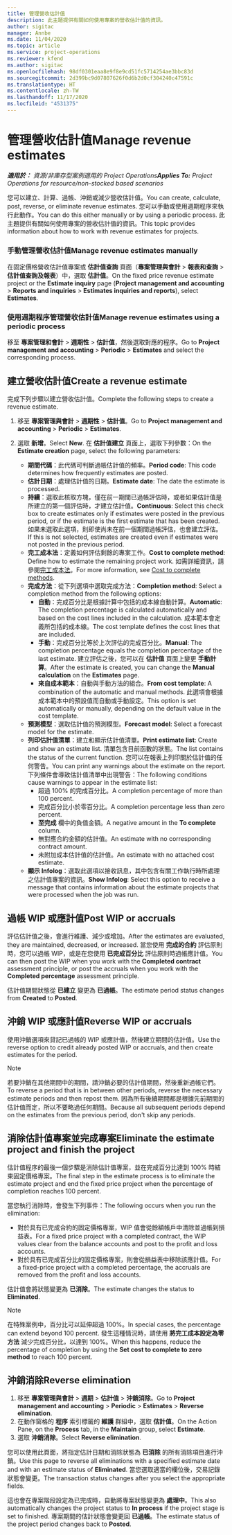 ```yaml
---
title: 管理營收估計值
description: 此主題提供有關如何使用專案的營收估計值的資訊。
author: sigitac
manager: Annbe
ms.date: 11/04/2020
ms.topic: article
ms.service: project-operations
ms.reviewer: kfend
ms.author: sigitac
ms.openlocfilehash: 98df0301eaa8e9f8e9cd51fc5714254ae3bbc83d
ms.sourcegitcommit: 2d399bc9d07807626f0d6b2d0cf304240c47591c
ms.translationtype: HT
ms.contentlocale: zh-TW
ms.lasthandoff: 11/17/2020
ms.locfileid: "4531375"
---
```

# <a name="manage-revenue-estimates"></a><span data-ttu-id="68345-103">管理營收估計值</span><span class="sxs-lookup"><span data-stu-id="68345-103">Manage revenue estimates</span></span>

<span data-ttu-id="68345-104">_**適用於：** 資源/非庫存型案例適用的 Project Operations_</span><span class="sxs-lookup"><span data-stu-id="68345-104">_**Applies To:** Project Operations for resource/non-stocked based scenarios_</span></span>

<span data-ttu-id="68345-105">您可以建立、計算、過帳、沖銷或減少營收估計值。</span><span class="sxs-lookup"><span data-stu-id="68345-105">You can create, calculate, post, reverse, or eliminate revenue estimates.</span></span> <span data-ttu-id="68345-106">您可以手動或使用週期程序來執行此動作。</span><span class="sxs-lookup"><span data-stu-id="68345-106">You can do this either manually or by using a periodic process.</span></span> <span data-ttu-id="68345-107">此主題提供有關如何使用專案的營收估計值的資訊。</span><span class="sxs-lookup"><span data-stu-id="68345-107">This topic provides information about how to work with revenue estimates for projects.</span></span>

### <a name="manage-revenue-estimates-manually"></a><span data-ttu-id="68345-108">手動管理營收估計值</span><span class="sxs-lookup"><span data-stu-id="68345-108">Manage revenue estimates manually</span></span>

<span data-ttu-id="68345-109">在固定價格營收估計值專案或 **估計值查詢** 頁面（**專案管理與會計** > **報表和查詢** > **估計值查詢及報表**）中，選取 **估計值**。</span><span class="sxs-lookup"><span data-stu-id="68345-109">On the fixed price revenue estimate project or the **Estimate inquiry** page (**Project management and accounting** > **Reports and inquiries** > **Estimates inquiries and reports**), select **Estimates**.</span></span>

### <a name="manage-revenue-estimates-using-a-periodic-process"></a><span data-ttu-id="68345-110">使用週期程序管理營收估計值</span><span class="sxs-lookup"><span data-stu-id="68345-110">Manage revenue estimates using a periodic process</span></span>

<span data-ttu-id="68345-111">移至 **專案管理和會計** > **週期性** > **估計值**，然後選取對應的程序。</span><span class="sxs-lookup"><span data-stu-id="68345-111">Go to **Project management and accounting** > **Periodic** > **Estimates** and select the corresponding process.</span></span>

## <a name="create-a-revenue-estimate"></a><span data-ttu-id="68345-112">建立營收估計值</span><span class="sxs-lookup"><span data-stu-id="68345-112">Create a revenue estimate</span></span>

<span data-ttu-id="68345-113">完成下列步驟以建立營收估計值。</span><span class="sxs-lookup"><span data-stu-id="68345-113">Complete the following steps to create a revenue estimate.</span></span> 

1. <span data-ttu-id="68345-114">移至 **專案管理與會計** > **週期性** > **估計值**。</span><span class="sxs-lookup"><span data-stu-id="68345-114">Go to **Project management and accounting** > **Periodic** > **Estimates**.</span></span>
2. <span data-ttu-id="68345-115">選取 **新增**。</span><span class="sxs-lookup"><span data-stu-id="68345-115">Select **New**.</span></span> <span data-ttu-id="68345-116">在 **估計值建立** 頁面上，選取下列參數：</span><span class="sxs-lookup"><span data-stu-id="68345-116">On the **Estimate creation** page, select the following parameters:</span></span>

   - <span data-ttu-id="68345-117">**期間代碼**：此代碼可判斷過帳估計值的頻率。</span><span class="sxs-lookup"><span data-stu-id="68345-117">**Period code**: This code determines how frequently estimates are posted.</span></span>
   - <span data-ttu-id="68345-118">**估計日期**：處理估計值的日期。</span><span class="sxs-lookup"><span data-stu-id="68345-118">**Estimate date**: The date the estimate is processed.</span></span>
   - <span data-ttu-id="68345-119">**持續**：選取此核取方塊，僅在前一期間已過帳評估時，或者如果估計值是所建立的第一個評估時，才建立估計值。</span><span class="sxs-lookup"><span data-stu-id="68345-119">**Continuous**: Select this check box to create estimates only if estimates were posted in the previous period, or if the estimate is the first estimate that has been created.</span></span> <span data-ttu-id="68345-120">如果未選取此選項，則即使尚未在前一個期間過帳評估，也會建立評估。</span><span class="sxs-lookup"><span data-stu-id="68345-120">If this is not selected, estimates are created even if estimates were not posted in the previous period.</span></span>
   - <span data-ttu-id="68345-121">**完工成本法**：定義如何評估剩餘的專案工作。</span><span class="sxs-lookup"><span data-stu-id="68345-121">**Cost to complete method**: Define how to estimate the remaining project work.</span></span> <span data-ttu-id="68345-122">如需詳細資訊，請參閱[完工成本法](cost-complete-methods.md)。</span><span class="sxs-lookup"><span data-stu-id="68345-122">For more information, see [Cost to complete methods](cost-complete-methods.md).</span></span>
   - <span data-ttu-id="68345-123">**完成方法**：從下列選項中選取完成方法：</span><span class="sxs-lookup"><span data-stu-id="68345-123">**Completion method**: Select a completion method from the following options:</span></span>
     - <span data-ttu-id="68345-124">**自動**：完成百分比是根據計算中包括的成本線自動計算。</span><span class="sxs-lookup"><span data-stu-id="68345-124">**Automatic**: The completion percentage is calculated automatically and based on the cost lines included in the calculation.</span></span> <span data-ttu-id="68345-125">成本範本會定義所包括的成本線。</span><span class="sxs-lookup"><span data-stu-id="68345-125">The cost template defines the cost lines that are included.</span></span>
     - <span data-ttu-id="68345-126">**手動**：完成百分比等於上次評估的完成百分比。</span><span class="sxs-lookup"><span data-stu-id="68345-126">**Manual**: The completion percentage equals the completion percentage of the last estimate.</span></span> <span data-ttu-id="68345-127">建立評估之後，您可以在 **估計值** 頁面上變更 **手動計算**。</span><span class="sxs-lookup"><span data-stu-id="68345-127">After the estimate is created, you can change the **Manual calculation** on the **Estimates** page.</span></span>
     - <span data-ttu-id="68345-128">**來自成本範本**：自動與手動方法的組合。</span><span class="sxs-lookup"><span data-stu-id="68345-128">**From cost template**: A combination of the automatic and manual methods.</span></span> <span data-ttu-id="68345-129">此選項會根據成本範本中的預設值而自動或手動設定。</span><span class="sxs-lookup"><span data-stu-id="68345-129">This option is set automatically or manually, depending on the default value in the cost template.</span></span>
   - <span data-ttu-id="68345-130">**預測模型**：選取估計值的預測模型。</span><span class="sxs-lookup"><span data-stu-id="68345-130">**Forecast model**: Select a forecast model for the estimate.</span></span>
   - <span data-ttu-id="68345-131">**列印估計值清單**：建立和顯示估計值清單。</span><span class="sxs-lookup"><span data-stu-id="68345-131">**Print estimate list**: Create and show an estimate list.</span></span> <span data-ttu-id="68345-132">清單包含目前函數的狀態。</span><span class="sxs-lookup"><span data-stu-id="68345-132">The list contains the status of the current function.</span></span> <span data-ttu-id="68345-133">您可以在報表上列印關於估計值的任何警告。</span><span class="sxs-lookup"><span data-stu-id="68345-133">You can print any warnings about the estimate on the report.</span></span> <span data-ttu-id="68345-134">下列條件會導致估計值清單中出現警告：</span><span class="sxs-lookup"><span data-stu-id="68345-134">The following conditions cause warnings to appear in the estimate list:</span></span>
     - <span data-ttu-id="68345-135">超過 100% 的完成百分比。</span><span class="sxs-lookup"><span data-stu-id="68345-135">A completion percentage of more than 100 percent.</span></span>
     - <span data-ttu-id="68345-136">完成百分比小於零百分比。</span><span class="sxs-lookup"><span data-stu-id="68345-136">A completion percentage less than zero percent.</span></span>
     - <span data-ttu-id="68345-137">**至完成** 欄中的負值金額。</span><span class="sxs-lookup"><span data-stu-id="68345-137">A negative amount in the **To complete** column.</span></span>
     - <span data-ttu-id="68345-138">無對應合約金額的估計值。</span><span class="sxs-lookup"><span data-stu-id="68345-138">An estimate with no corresponding contract amount.</span></span>
     - <span data-ttu-id="68345-139">未附加成本估計值的估計值。</span><span class="sxs-lookup"><span data-stu-id="68345-139">An estimate with no attached cost estimate.</span></span>
   - <span data-ttu-id="68345-140">**顯示 Infolog**：選取此選項以接收訊息，其中包含有關工作執行時所處理之估計值專案的資訊。</span><span class="sxs-lookup"><span data-stu-id="68345-140">**Show Infolog**: Select this option to receive a message that contains information about the estimate projects that were processed when the job was run.</span></span>


## <a name="post-wip-or-accruals"></a><span data-ttu-id="68345-141">過帳 WIP 或應計值</span><span class="sxs-lookup"><span data-stu-id="68345-141">Post WIP or accruals</span></span>

<span data-ttu-id="68345-142">評估估計值之後，會進行維護、減少或增加。</span><span class="sxs-lookup"><span data-stu-id="68345-142">After the estimates are evaluated, they are maintained, decreased, or increased.</span></span> <span data-ttu-id="68345-143">當您使用 **完成的合約** 評估原則時，您可以過帳 WIP，或是在您使用 **已完成百分比** 評估原則時過帳應計值。</span><span class="sxs-lookup"><span data-stu-id="68345-143">You can then post the WIP when you work with the **Completed contract** assessment principle, or post the accruals when you work with the **Completed percentage** assessment principle.</span></span>
  
<span data-ttu-id="68345-144">估計值期間狀態從 **已建立** 變更為 **已過帳**。</span><span class="sxs-lookup"><span data-stu-id="68345-144">The estimate period status changes from **Created** to **Posted**.</span></span>

## <a name="reverse-wip-or-accruals"></a><span data-ttu-id="68345-145">沖銷 WIP 或應計值</span><span class="sxs-lookup"><span data-stu-id="68345-145">Reverse WIP or accruals</span></span>

<span data-ttu-id="68345-146">使用沖銷選項來貸記已過帳的 WIP 或應計值，然後建立期間的估計值。</span><span class="sxs-lookup"><span data-stu-id="68345-146">Use the reverse option to credit already posted WIP or accruals, and then create estimates for the period.</span></span>

> [!NOTE]
> <span data-ttu-id="68345-147">若要沖銷在其他期間中的期間，請沖銷必要的估計值期間，然後重新過帳它們。</span><span class="sxs-lookup"><span data-stu-id="68345-147">To reverse a period that is in between other periods, reverse the necessary estimate periods and then repost them.</span></span> <span data-ttu-id="68345-148">因為所有後續期間都是根據先前期間的估計值而定，所以不要略過任何期間。</span><span class="sxs-lookup"><span data-stu-id="68345-148">Because all subsequent periods depend on the estimates from the previous period, don't skip any periods.</span></span>

## <a name="eliminate-the-estimate-project-and-finish-the-project"></a><span data-ttu-id="68345-149">消除估計值專案並完成專案</span><span class="sxs-lookup"><span data-stu-id="68345-149">Eliminate the estimate project and finish the project</span></span>

<span data-ttu-id="68345-150">估計值程序的最後一個步驟是消除估計值專案，並在完成百分比達到 100% 時結束固定價格專案。</span><span class="sxs-lookup"><span data-stu-id="68345-150">The final step in the estimate process is to eliminate the estimate project and end the fixed price project when the percentage of completion reaches 100 percent.</span></span>

<span data-ttu-id="68345-151">當您執行消除時，會發生下列事件：</span><span class="sxs-lookup"><span data-stu-id="68345-151">The following occurs when you run the elimination:</span></span>

- <span data-ttu-id="68345-152">對於具有已完成合約的固定價格專案，WIP 值會從餘額帳戶中清除並過帳到損益表。</span><span class="sxs-lookup"><span data-stu-id="68345-152">For a fixed price project with a completed contract, the WIP values clear from the balance accounts and post to the profit and loss accounts.</span></span>
- <span data-ttu-id="68345-153">對於具有已完成百分比的固定價格專案，則會從損益表中移除該應計值。</span><span class="sxs-lookup"><span data-stu-id="68345-153">For a fixed-price project with a completed percentage, the accruals are removed from the profit and loss accounts.</span></span>

<span data-ttu-id="68345-154">估計值會將狀態變更為 **已消除**。</span><span class="sxs-lookup"><span data-stu-id="68345-154">The estimate changes the status to **Eliminated**.</span></span>

> [!NOTE]
> <span data-ttu-id="68345-155">在特殊案例中，百分比可以延伸超過 100%。</span><span class="sxs-lookup"><span data-stu-id="68345-155">In special cases, the percentage can extend beyond 100 percent.</span></span> <span data-ttu-id="68345-156">發生這種情況時，請使用 **將完工成本設定為零方法** 減少完成百分比，以達到 100%。</span><span class="sxs-lookup"><span data-stu-id="68345-156">When this happens, reduce the percentage of completion by using the **Set cost to complete to zero method** to reach 100 percent.</span></span>

## <a name="reverse-elimination"></a><span data-ttu-id="68345-157">沖銷消除</span><span class="sxs-lookup"><span data-stu-id="68345-157">Reverse elimination</span></span>

1. <span data-ttu-id="68345-158">移至 **專案管理與會計** > **週期** > **估計值** > **沖銷消除**。</span><span class="sxs-lookup"><span data-stu-id="68345-158">Go to **Project management and accounting** > **Periodic** > **Estimates** > **Reverse elimination**.</span></span> 
2. <span data-ttu-id="68345-159">在動作窗格的 **程序** 索引標籤的 **維護** 群組中，選取 **估計值**。</span><span class="sxs-lookup"><span data-stu-id="68345-159">On the Action Pane, on the **Process** tab, in the **Maintain** group, select **Estimate**.</span></span> 
3. <span data-ttu-id="68345-160">選取 **沖銷消除**。</span><span class="sxs-lookup"><span data-stu-id="68345-160">Select **Reverse elimination**.</span></span>

<span data-ttu-id="68345-161">您可以使用此頁面，將指定估計日期和消除狀態為 **已消除** 的所有消除項目進行沖銷。</span><span class="sxs-lookup"><span data-stu-id="68345-161">Use this page to reverse all eliminations with a specified estimate date and with an estimate status of **Eliminated**.</span></span> <span data-ttu-id="68345-162">當您選取適當的欄位後，交易記錄狀態會變更。</span><span class="sxs-lookup"><span data-stu-id="68345-162">The transaction status changes after you select the appropriate fields.</span></span>

<span data-ttu-id="68345-163">這也會在專案階段設定為已完成時，自動將專案狀態變更為 **處理中**。</span><span class="sxs-lookup"><span data-stu-id="68345-163">This also automatically changes the project status to **In process** if the project stage is set to finished.</span></span> <span data-ttu-id="68345-164">專案期間的估計狀態會變更回 **已過帳**。</span><span class="sxs-lookup"><span data-stu-id="68345-164">The estimate status of the project period changes back to **Posted**.</span></span>
